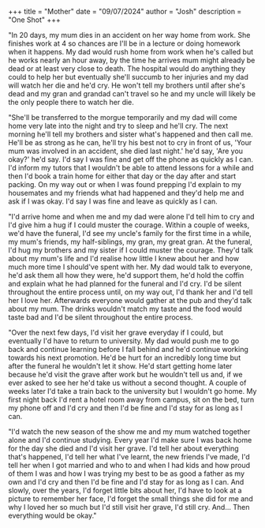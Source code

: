 +++
title = "Mother"
date = "09/07/2024"
author = "Josh"
description = "One Shot"
+++

"In 20 days, my mum dies in an accident on her way home from work. She finishes work at 4 so chances are I'll be in a lecture or doing homework when it happens. My dad would rush home from work when he's called but he works nearly an hour away, by the time he arrives mum might already be dead or at least very close to death. The hospital would do anything they could to help her but eventually she'll succumb to her injuries and my dad will watch her die and he'd cry. He won't tell my brothers until after she's dead and my gran and grandad can't travel so he and my uncle will likely be the only people there to watch her die.

"She'll be transferred to the morgue temporarily and my dad will come home very late into the night and try to sleep and he'll cry. The next morning he'll tell my brothers and sister what's happened and then call me. He'll be as strong as he can, he'll try his best not to cry in front of us, 'Your mum was involved in an accident, she died last night.' he'd say, 'Are you okay?' he'd say. I'd say I was fine and get off the phone as quickly as I can. I'd inform my tutors that I wouldn't be able to attend lessons for a while and then I'd book a train home for either that day or the day after and start packing. On my way out or when I was found prepping I'd explain to my housemates and my friends what had happened and they'd help me and ask if I was okay. I'd say I was fine and leave as quickly as I can.

"I'd arrive home and when me and my dad were alone I'd tell him to cry and I'd give him a hug if I could muster the courage. Within a couple of weeks, we'd have the funeral, I'd see my uncle's family for the first time in a while, my mum's friends, my half-siblings, my gran, my great gran. At the funeral, I'd hug my brothers and my sister if I could muster the courage. They'd talk about my mum's life and I'd realise how little I knew about her and how much more time I should've spent with her. My dad would talk to everyone, he'd ask them all how they were, he'd support them, he'd hold the coffin and explain what he had planned for the funeral and I'd cry. I'd be silent throughout the entire process until, on my way out, I'd thank her and I'd tell her I love her. Afterwards everyone would gather at the pub and they'd talk about my mum. The drinks wouldn't match my taste and the food would taste bad and I'd be silent throughout the entire process.

"Over the next few days, I'd visit her grave everyday if I could, but eventually I'd have to return to university. My dad would push me to go back and continue learning before I fall behind and he'd continue working towards his next promotion. He'd be hurt for an incredibly long time but after the funeral he wouldn't let it show. He'd start getting home later because he'd visit the grave after work but he wouldn't tell us and, if we ever asked to see her he'd take us without a second thought. A couple of weeks later I'd take a train back to the university but I wouldn't go home. My first night back I'd rent a hotel room away from campus, sit on the bed, turn my phone off and I'd cry and then I'd be fine and I'd stay for as long as I can.

"I'd watch the new season of the show me and my mum watched together alone and I'd continue studying. Every year I'd make sure I was back home for the day she died and I'd visit her grave. I'd tell her about everything that's happened, I'd tell her what I've learnt, the new friends I've made, I'd tell her when I got married and who to and when I had kids and how proud of them I was and how I was trying my best to be as good a father as my own and I'd cry and then I'd be fine and I'd stay for as long as I can. And slowly, over the years, I'd forget little bits about her, I'd have to look at a picture to remember her face, I'd forget the small things she did for me and why I loved her so much but I'd still visit her grave, I'd still cry. And... Then everything would be okay."